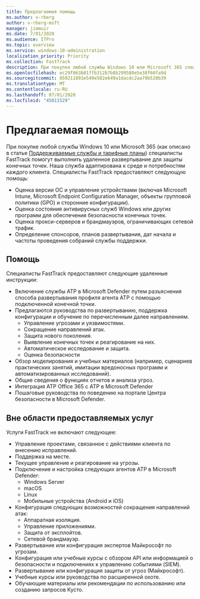 ```yaml
---
title: Предлагаемая помощь
ms.author: v-rberg
author: v-rberg-msft
manager: jimmuir
ms.date: 7/01/2020
ms.audience: ITPro
ms.topic: overview
ms.service: windows-10-administration
localization_priority: Priority
ms.collection: FastTrack
description: При покупке любой службы Windows 10 или Microsoft 365 специалисты FastTrack помогут выполнить удаленное развертывание для защиты конечных точек. Наша служба адаптирована к среде и потребностям каждого клиента.
ms.openlocfilehash: ec29f863b01ffb312b7b8b299580e5e38f60fa9d
ms.sourcegitcommit: 850211891e549e582e649a1dacdc2aa79b520b39
ms.translationtype: MT
ms.contentlocale: ru-RU
ms.lasthandoff: 07/01/2020
ms.locfileid: "45011529"
---
```

# <a name="assistance-offered"></a>Предлагаемая помощь  

При покупке любой службы Windows 10 или Microsoft 365 (как описано в статье [Поддерживаемые службы и тарифные планы](M365-eligible-services-and-plans.md)) специалисты FastTrack помогут выполнить удаленное развертывание для защиты конечных точек. Наша служба адаптирована к среде и потребностям каждого клиента. Специалисты FastTrack предоставляют следующую помощь:
- Оценка версии ОС и управление устройствами (включая Microsoft Intune, Microsoft Endpoint Configuration Manager, объекты групповой политики (GPO) и сторонние конфигурации).
- Оценка состояния антивирусных служб Windows или других программ для обеспечения безопасности конечных точек.
- Оценка прокси-серверов и брандмауэров, ограничивающих сетевой трафик.
- Определение спонсоров, планов развертывания, дат начала и частоты проведения собраний службы поддержки.

## <a name="assistance"></a>Помощь

Специалисты FastTrack предоставляют следующие удаленные инструкции:
- Включение службы ATP в Microsoft Defender путем разъяснения способа развертывания профиля агента ATP с помощью подключенной конечной точки.
- Предлагаются руководства по развертыванию, поддержка конфигурации и обучение по перечисленным далее направлениям.
    - Управление угрозами и уязвимостями.
    - Сокращение направлений атак.
    - Защита нового поколения.
    - Выявление конечных точек и реагирование на них.
    - Автоматическое исследование и защита.
    - Оценка безопасности
- Обзор моделирования и учебных материалов (например, сценариев практических занятий, имитации вредоносных программ и автоматизированных исследований).
- Общие сведения о функциях отчетов и анализа угроз.
- Интеграция ATP Office 365 с ATP в Microsoft Defender
- Пошаговые руководства по поведению на портале Центра безопасности в Microsoft Defender.

## <a name="out-of-scope"></a>Вне области предоставляемых услуг

Услуги FastTrack не включают следующее:
- Управление проектами, связанное с действиями клиента по внесению исправлений.
- Поддержка на месте.
- Текущее управление и реагирование на угрозы.
- Подключение и настройка следующих агентов ATP в Microsoft Defender:
   - Windows Server
   - macOS
   - Linux
   - Мобильные устройства (Android и iOS)
- Конфигурация следующих возможностей сокращения направлений атак:
    - Аппаратная изоляция.
    - Управление приложениями.
    - Защита от эксплойтов.
    - Сетевой брандмауэр.
- Развертывание или конфигурация экспертов Майкрософт по угрозам.
- Конфигурация или учебные курсы с обзором API или информацией о безопасности и подключениях к управлению событиями (SIEM).
- Развертывание или конфигурация защиты от угроз (Майкрософт).
- Учебные курсы или руководства по расширенной охоте.
- Обучающие материалы или рекомендации по использованию или созданию запросов Кусто.
